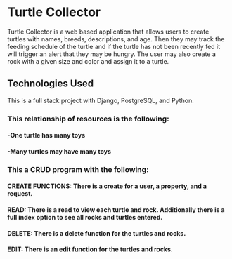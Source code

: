 # Turtle Collector



Turtle Collector is a web based application that allows users to create turtles with names, breeds, descriptions, and age. Then they may track the feeding schedule of the turtle and if the turtle has not been recently fed it will trigger an alert that they may be hungry. The user may also create a rock with a given size and color and assign it to a turtle. 


## Technologies Used
This is a full stack project with Django, PostgreSQL, and Python.


### This relationship of resources is the following:
#### -One turtle has many toys
#### -Many turtles may have many toys



### This a CRUD program with the following:
#### CREATE FUNCTIONS: There is a create for a user, a property, and a request.

#### READ: There is a read to view each turtle and rock. Additionally there is a full index option to see all rocks and turtles entered.

#### DELETE: There is a delete function for the turtles and rocks. 

#### EDIT: There is an edit function for the turtles and rocks.



